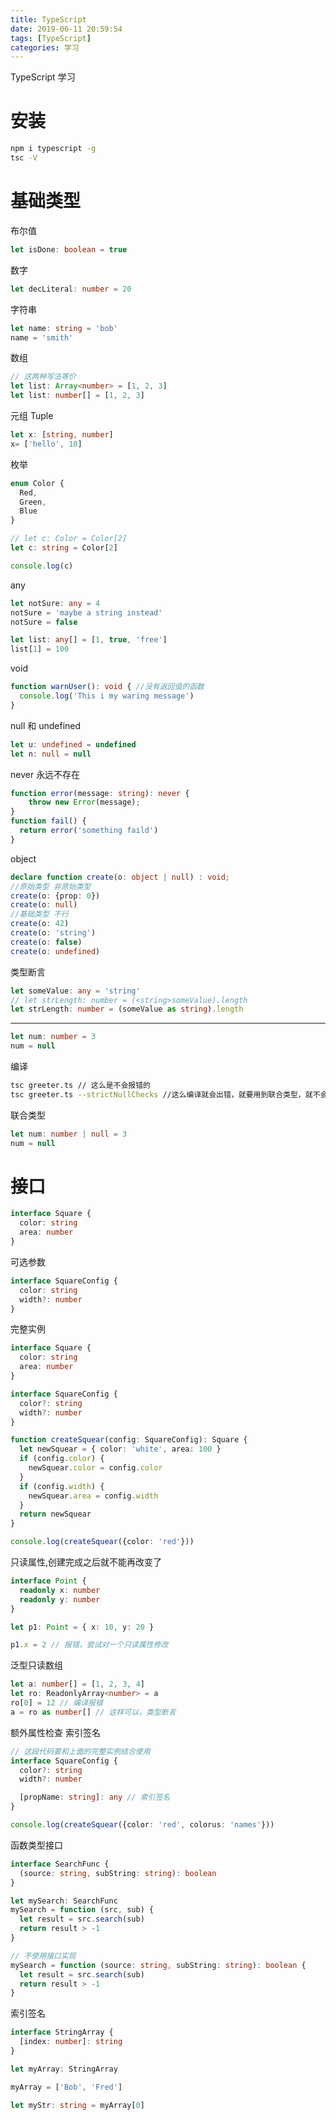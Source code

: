 ```yaml
---
title: TypeScript
date: 2019-06-11 20:59:54
tags: [TypeScript]
categories: 学习
---
```


TypeScript 学习
<!-- more -->
# 安装
```bash
npm i typescript -g
tsc -V
```

# 基础类型
布尔值
```typescript
let isDone: boolean = true
```
数字
```TypeScript
let decLiteral: number = 20
```
字符串
```typescript
let name: string = 'bob'
name = 'smith'
```
数组
```TypeScript
// 这两种写法等价
let list: Array<number> = [1, 2, 3]
let list: number[] = [1, 2, 3]
```
元组 Tuple
```typescript
let x: [string, number]
x= ['hello', 10]
```
枚举
```typescript
enum Color {
  Red,
  Green,
  Blue
}

// let c: Color = Color[2]
let c: string = Color[2]

console.log(c)
```
any
```typescript
let notSure: any = 4
notSure = 'maybe a string instead'
notSure = false
```

```typescript
let list: any[] = [1, true, 'free']
list[1] = 100
```
void

```typescript
function warnUser(): void { //没有返回值的函数
  console.log('This i my waring message')
}
```
null 和 undefined
```typescript
let u: undefined = undefined
let n: null = null
```
never 永远不存在
```typescript
function error(message: string): never {
    throw new Error(message);
}
function fail() {
  return error('something faild')
}
```
object
```typescript
declare function create(o: object | null) : void;
//原始类型 非原始类型
create(o: {prop: 0})
create(o: null)
//基础类型 不行
create(o: 42)
create(o: 'string')
create(o: false)
create(o: undefined)
```
类型断言
```typescript
let someValue: any = 'string'
// let strLength: number = (<string>someValue).length
let strLength: number = (someValue as string).length
```

---
```typescript
let num: number = 3
num = null
```
编译
```bash
tsc greeter.ts // 这么是不会报错的
tsc greeter.ts --strictNullChecks //这么编译就会出错，就要用到联合类型，就不会报错了
```
联合类型
```typescript
let num: number | null = 3
num = null
```

# 接口

```typescript
interface Square {
  color: string
  area: number
}
```
可选参数
```typescript
interface SquareConfig {
  color: string
  width?: number
}
```
完整实例
```typescript
interface Square {
  color: string
  area: number
}

interface SquareConfig {
  color?: string
  width?: number
}

function createSquear(config: SquareConfig): Square {
  let newSquear = { color: 'white', area: 100 }
  if (config.color) {
    newSquear.color = config.color
  }
  if (config.width) {
    newSquear.area = config.width
  }
  return newSquear
}

console.log(createSquear({color: 'red'}))
```
只读属性,创建完成之后就不能再改变了
```TypeScript
interface Point {
  readonly x: number
  readonly y: number
}

let p1: Point = { x: 10, y: 20 }

p1.x = 2 // 报错，尝试对一个只读属性修改
```
泛型只读数组
```typescript
let a: number[] = [1, 2, 3, 4]
let ro: ReadonlyArray<number> = a
ro[0] = 12 // 编译报错
a = ro as number[] // 这样可以，类型断言
```
额外属性检查
索引签名
```typescript
// 这段代码要和上面的完整实例结合使用
interface SquareConfig {
  color?: string
  width?: number

  [propName: string]: any // 索引签名
}

console.log(createSquear({color: 'red', colorus: 'names'}))
```
函数类型接口
```typescript
interface SearchFunc {
  (source: string, subString: string): boolean
}

let mySearch: SearchFunc
mySearch = function (src, sub) {
  let result = src.search(sub)
  return result > -1
}

// 不使用接口实现
mySearch = function (source: string, subString: string): boolean {
  let result = src.search(sub)
  return result > -1
}
```

索引签名
```ts
interface StringArray {
  [index: number]: string
}

let myArray: StringArray

myArray = ['Bob', 'Fred']

let myStr: string = myArray[0]
```
